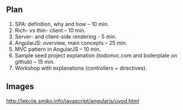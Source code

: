 ## Plan

1) SPA: definition, why and how – 10 min.
2) Rich- vs thin- client – 10 min.
3) Server- and client-side rendering - 5 min.
4) AngularJS: overview, main concepts – 25 min.
5) MVC pattern in AngularJS – 10 min.
6) Sample seed project explanation (todomvc.com and boilerplate on github) – 15 min.
7) Workshop with explanations (controllers + directives).

## Images
http://lekcije.smiko.info/javascript/angularjs/uvod.html